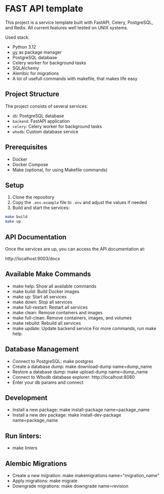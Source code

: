 # FAST API template

This project is a service template built with FastAPI, Celery, PostgreSQL, and Redis.
All current features well tested on UNIX systems.

Used stack:

- Python 3.12
- [uv](https://docs.astral.sh/uv/) as package manager
- PostgreSQL database
- Celery worker for background tasks
- SQLAlchemy
- Alembic for migrations
- A lot of usefull commands with makefile, that makes life easy

## Project Structure

The project consists of several services:

- `db`: PostgreSQL database
- `backend`: FastAPI application
- `celery`: Celery worker for background tasks
- `whodb`: Custom database service

## Prerequisites

- Docker
- Docker Compose
- Make (optional, for using Makefile commands)

## Setup

1. Clone the repository
2. Copy the `.env.example` file to `.env` and adjust the values if needed
3. Build and start the services:

```bash
make build
make up
```

## API Documentation

Once the services are up, you can access the API documentation at:

http://localhost:9003/docs

## Available Make Commands

- make help: Show all available commands
- make build: Build Docker images
- make up: Start all services
- make down: Stop all services
- make full-restart: Restart all services
- make clean: Remove containers and images
- make full-clean: Remove containers, images, and volumes
- make rebuild: Rebuild all services
- make update: Update backend service
  For more commands, run make help.

## Database Management

- Connect to PostgreSQL: make postgres
- Create a database dump: make download-dump name=dump_name
- Restore a database dump: make upload-dump name=dump_name
- Connect to Whodb database explorer: http://localhost:8080
- Enter your db params and connect

## Development

- Install a new package: make install-package name=package_name
- Install a new dev package: make install-dev-package name=package_name

## Run linters:

- make linters

## Alembic Migrations

- Create a new migration: make makemigrations name="migration_name"
- Apply migrations: make migrate
- Downgrade migrations: make downgrade name=revision
